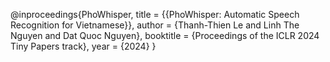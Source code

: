 @inproceedings{PhoWhisper,
  title     = {{PhoWhisper: Automatic Speech Recognition for Vietnamese}},
  author    = {Thanh-Thien Le and Linh The Nguyen and Dat Quoc Nguyen},
  booktitle = {Proceedings of the ICLR 2024 Tiny Papers track},
  year      = {2024}
}